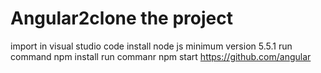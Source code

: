 # Angular2clone the project
 import in visual studio code
 install node js  minimum version 5.5.1
 run command npm install
 run commanr npm start
 https://github.com/angular
